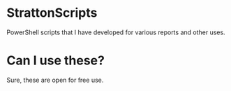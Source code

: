 # StrattonScripts
PowerShell scripts that I have developed for various reports and other uses.

# Can I use these?
Sure, these are open for free use.
